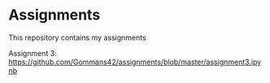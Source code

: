 # Assignments
This repository contains my assignments

Assignment 3: https://github.com/Gommans42/assignments/blob/master/assignment3.ipynb
